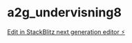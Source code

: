 # a2g_undervisning8

[Edit in StackBlitz next generation editor ⚡️](https://stackblitz.com/~/github.com/JulieKodehode/a2g_undervisning8)